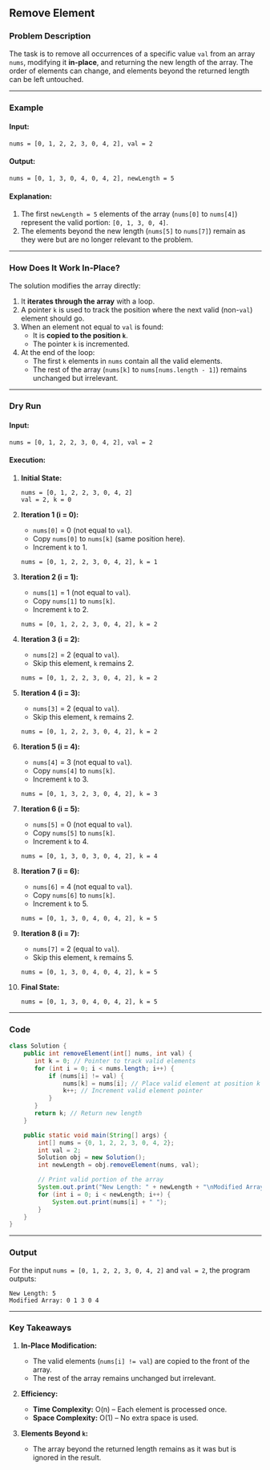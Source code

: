## **Remove Element**

### **Problem Description**
The task is to remove all occurrences of a specific value `val` from an array `nums`, modifying it **in-place**, and returning the new length of the array. The order of elements can change, and elements beyond the returned length can be left untouched.

---

### **Example**
#### Input:
```plaintext
nums = [0, 1, 2, 2, 3, 0, 4, 2], val = 2
```

#### Output:
```plaintext
nums = [0, 1, 3, 0, 4, 0, 4, 2], newLength = 5
```

#### Explanation:
1. The first `newLength = 5` elements of the array (`nums[0]` to `nums[4]`) represent the valid portion: `[0, 1, 3, 0, 4]`.
2. The elements beyond the new length (`nums[5]` to `nums[7]`) remain as they were but are no longer relevant to the problem.

---

### **How Does It Work In-Place?**
The solution modifies the array directly:
1. It **iterates through the array** with a loop.
2. A pointer `k` is used to track the position where the next valid (non-`val`) element should go.
3. When an element not equal to `val` is found:
   - It is **copied to the position `k`**.
   - The pointer `k` is incremented.
4. At the end of the loop:
   - The first `k` elements in `nums` contain all the valid elements.
   - The rest of the array (`nums[k]` to `nums[nums.length - 1]`) remains unchanged but irrelevant.

---

### **Dry Run**
#### Input:
```plaintext
nums = [0, 1, 2, 2, 3, 0, 4, 2], val = 2
```

#### Execution:
1. **Initial State:**
   ```
   nums = [0, 1, 2, 2, 3, 0, 4, 2]
   val = 2, k = 0
   ```

2. **Iteration 1 (i = 0):**
   - `nums[0]` = 0 (not equal to `val`).
   - Copy `nums[0]` to `nums[k]` (same position here).
   - Increment `k` to 1.
   ```
   nums = [0, 1, 2, 2, 3, 0, 4, 2], k = 1
   ```

3. **Iteration 2 (i = 1):**
   - `nums[1]` = 1 (not equal to `val`).
   - Copy `nums[1]` to `nums[k]`.
   - Increment `k` to 2.
   ```
   nums = [0, 1, 2, 2, 3, 0, 4, 2], k = 2
   ```

4. **Iteration 3 (i = 2):**
   - `nums[2]` = 2 (equal to `val`).
   - Skip this element, `k` remains 2.
   ```
   nums = [0, 1, 2, 2, 3, 0, 4, 2], k = 2
   ```

5. **Iteration 4 (i = 3):**
   - `nums[3]` = 2 (equal to `val`).
   - Skip this element, `k` remains 2.
   ```
   nums = [0, 1, 2, 2, 3, 0, 4, 2], k = 2
   ```

6. **Iteration 5 (i = 4):**
   - `nums[4]` = 3 (not equal to `val`).
   - Copy `nums[4]` to `nums[k]`.
   - Increment `k` to 3.
   ```
   nums = [0, 1, 3, 2, 3, 0, 4, 2], k = 3
   ```

7. **Iteration 6 (i = 5):**
   - `nums[5]` = 0 (not equal to `val`).
   - Copy `nums[5]` to `nums[k]`.
   - Increment `k` to 4.
   ```
   nums = [0, 1, 3, 0, 3, 0, 4, 2], k = 4
   ```

8. **Iteration 7 (i = 6):**
   - `nums[6]` = 4 (not equal to `val`).
   - Copy `nums[6]` to `nums[k]`.
   - Increment `k` to 5.
   ```
   nums = [0, 1, 3, 0, 4, 0, 4, 2], k = 5
   ```

9. **Iteration 8 (i = 7):**
   - `nums[7]` = 2 (equal to `val`).
   - Skip this element, `k` remains 5.
   ```
   nums = [0, 1, 3, 0, 4, 0, 4, 2], k = 5
   ```

10. **Final State:**
    ```
    nums = [0, 1, 3, 0, 4, 0, 4, 2], k = 5
    ```

---

### **Code**
```java
class Solution {
    public int removeElement(int[] nums, int val) {
       int k = 0; // Pointer to track valid elements
       for (int i = 0; i < nums.length; i++) {
           if (nums[i] != val) {
               nums[k] = nums[i]; // Place valid element at position k
               k++; // Increment valid element pointer
           }
       }
       return k; // Return new length
    }

    public static void main(String[] args) {
        int[] nums = {0, 1, 2, 2, 3, 0, 4, 2};
        int val = 2;
        Solution obj = new Solution();
        int newLength = obj.removeElement(nums, val);

        // Print valid portion of the array
        System.out.print("New Length: " + newLength + "\nModified Array: ");
        for (int i = 0; i < newLength; i++) {
            System.out.print(nums[i] + " ");
        }
    }
}
```

---

### **Output**
For the input `nums = [0, 1, 2, 2, 3, 0, 4, 2]` and `val = 2`, the program outputs:
```plaintext
New Length: 5
Modified Array: 0 1 3 0 4
```

---

### **Key Takeaways**
1. **In-Place Modification:**
   - The valid elements (`nums[i] != val`) are copied to the front of the array.
   - The rest of the array remains unchanged but irrelevant.

2. **Efficiency:**
   - **Time Complexity:** O(n) – Each element is processed once.
   - **Space Complexity:** O(1) – No extra space is used.

3. **Elements Beyond `k`:**
   - The array beyond the returned length remains as it was but is ignored in the result.
